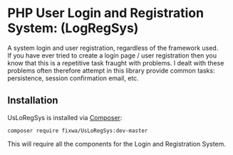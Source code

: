 # PHP User Login and Registration System: (LogRegSys)

A system login and user registration, regardless of the framework used.  
If you have ever tried to create a login page / user registration then you know that this is a repetitive task fraught with problems.
I dealt with these problems often therefore attempt in this library provide common tasks: 
persistence, session confirmation email, etc.


## Installation

UsLoRegSys is installed via [Composer](http://getcomposer.org/):

```
composer require fixwa/UsLoRegSys:dev-master
```

This will require all the components for the Login and Registration System.
